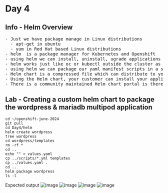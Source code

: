 # Day 4

## Info - Helm Overview
<pre>
- Just we have package manage in Linux distributions
  - apt-get in ubuntu
  - yum in Red Hat based Linux distributions
- helm  is a package manager for Kubernetes and Openshift 
- using helm we can install, uninstall, ugrade applications into Kubernetes and Openshift
- helm works just like oc or kubectl outside the cluster as a client tool
- using helm we can package our yaml manifest scripts in a specific format called Helm Chart
- Helm chart is a compressed file which can distribute to your customers
- Using the Helm chart, your customer can install your application into Kubernetes and Openshift
- There is a community maintained Helm chart portal is there, you can download charts other people developed and published
</pre>

## Lab - Creating a custom helm chart to package the wordpress & mariadb multipod application
```
cd ~/openshift-june-2024
git pull
cd Day4/helm
helm create wordpress
tree wordpress
cd wordpress/templates
rm -rf *
cd ..
echo "" > values.yaml
cp ../scripts/*.yml templates
cp ../values.yaml .
cd ..
helm package wordpress
ls -l

```

Expected output
![image](https://github.com/tektutor/openshift-june-2024/assets/12674043/e7c85ba4-1b16-450a-afe3-bbc178f91674)
![image](https://github.com/tektutor/openshift-june-2024/assets/12674043/54ef3a1f-418d-4a0a-a13e-d64113a32ae4)
![image](https://github.com/tektutor/openshift-june-2024/assets/12674043/cf8bd4af-70bf-4d7d-b4aa-8d4c338d4f56)
![image](https://github.com/tektutor/openshift-june-2024/assets/12674043/fa0f3087-b9db-448a-9e9b-91d1f8b73e12)
